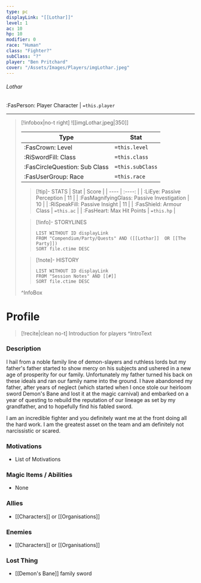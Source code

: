 ```yaml
---
type: pc
displayLink: "[[Lothar]]"
level: 1
ac: 10
hp: 10
modifier: 0
race: "Human"
class: "Fighter?"
subClass: "?"
player: "Ben Pritchard"
cover: "/Assets/Images/Players/imgLothar.jpeg"
---
```


###### Lothar
<span class="sub2"> :FasPerson: Player Character | `=this.player` </span>
___
> [!infobox|no-t right]
> ![[imgLothar.jpeg|350]]
>
> | Type | Stat |
> | ---- | ---- |
> | :FasCrown: Level   | `=this.level` |
> | :RiSwordFill: Class |  `=this.class`|
> | :FasCircleQuestion: Sub Class |  `=this.subClass`|
> |  :FasUserGroup: Race |  `=this.race`|
> 
>> [!tip]- STATS
>> | Stat | Score |
>> | ---- | :----: |
>> | :LiEye: Passive Perception | 11 |
>> | :FasMagnifyingGlass: Passive Investigation | 10 |
>> | :RiSpeakFill: Passive Insight | 11 |
>> | :FasShield: Armour Class | `=this.ac` |
>> | :FasHeart: Max Hit Points | `=this.hp` |
>
>> [!info]- STORYLINES
>>```dataview
>>LIST WITHOUT ID displayLink
>>FROM "Compendium/Party/Quests" AND ([[Lothar]]  OR [[The Party]])
>>SORT file.ctime DESC
>
>>[!note]- HISTORY
>>```dataview
>>LIST WITHOUT ID displayLink
>>FROM "Session Notes" AND [[#]]
>>SORT file.ctime DESC
>
>^InfoBox

# Profile

> [!recite|clean no-t]
>	Introduction for players
>^IntroText
	
### Description
I hail from a noble family line of demon-slayers and ruthless lords but my father's father started to show mercy on his subjects and ushered in a new age of prosperity for our family. Unfortunately my father turned his back on these ideals and ran our family name into the ground. I have abandoned my father, after years of neglect (which started when I once stole our heirloom sword Demon's Bane and lost it at the magic carnival) and embarked on a year of questing to rebuild the reputation of our lineage as set by my grandfather, and to hopefully find his fabled sword.

I am an incredible fighter and you definitely want me at the front doing all the hard work. I am the greatest asset on the team and am definitely not narcissistic or scared.

### Motivations
- List of Motivations

### Magic Items / Abilities
- None

### Allies
- [[Characters]] or [[Organisations]]

### Enemies
- [[Characters]] or [[Organisations]]

### Lost Thing
- [[Demon's Bane]] family sword
